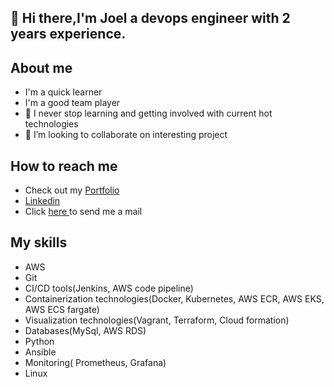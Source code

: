 ## 👋 Hi there,I'm Joel a devops engineer with 2 years experience.

## About me
- I'm a quick learner
- I'm a good team player
- 🌱 I never stop learning and getting involved with current hot technologies
- 💞️ I’m looking to collaborate on interesting project

## How to reach me

- Check out my <a href="joelyoung2020.github.io">Portfolio</a>
- <a href="www.linkedin.com/in/joel-okebugwu-6762b3240">Linkedin</a>
- Click <a href="mailto:joelokebugwu1998@gmail.com"> here </a> to send me a mail




## My skills
- AWS
- Git
- CI/CD tools(Jenkins, AWS code pipeline)
- Containerization technologies(Docker, Kubernetes, AWS ECR, AWS EKS, AWS ECS fargate)
- Visualization technologies(Vagrant, Terraform, Cloud formation)
- Databases(MySql, AWS RDS)
- Python
- Ansible
- Monitoring( Prometheus, Grafana)
- Linux


<!---
joelyoung2020/joelyoung2020 is a ✨ special ✨ repository because its `README.md` (this file) appears on your GitHub profile.
You can click the Preview link to take a look at your changes.
--->
